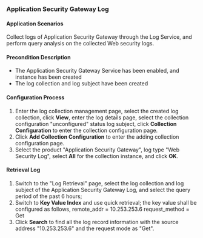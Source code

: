 ### Application Security Gateway Log
#### Application Scenarios 
Collect logs of Application Security Gateway through the Log Service, and perform query analysis on the collected Web security logs.
#### Precondition Description
- The Application Security Gateway Service has been enabled, and instance has been created
- The log collection and log subject have been created

#### Configuration Process
1. 	Enter the log collection management page, select the created log collection, click **View**, enter the log details page, select the collection configuration "unconfigured" status log subject, click **Collection Configuration** to enter the collection configuration page.
2. 	Click **Add Collection Configuration** to enter the adding collection configuration page.
3. 	Select the product "Application Security Gateway", log type "Web Security Log", select **All** for the collection instance, and click **OK**.

#### Retrieval Log
1. 	Switch to the "Log Retrieval" page, select the log collection and log subject of the Application Security Gateway Log, and select the query period of the past 6 hours;
2. 	Switch to **Key Value Index** and use quick retrieval; the key value shall be configured as follows, 
remote_addr = 10.253.253.6
request_method = Get
3. 	Click **Search** to find all the log record information with the source address "10.253.253.6" and the request mode as "Get".
